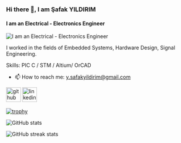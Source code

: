 ### Hi there 👋, I am Şafak YILDIRIM
#### I am an Electrical - Electronics Engineer
![I am an Electrical - Electronics Engineer](https://rare-gallery.com/uploads/posts/4520700-syego-minigirl-circuitry-chips-school-uniform-computer-black-pantyhose-skirt-white-background.png)

I worked in the fields of Embedded Systems, Hardware Design, Signal Engineering.

Skills: PIC C / STM / Altium/ OrCAD 

- 📫 How to reach me: y.safakyildirim@gmail.com 


[<img src='https://cdn.jsdelivr.net/npm/simple-icons@3.0.1/icons/github.svg' alt='github' height='40'>](https://github.com/Safakyildirim)  [<img src='https://cdn.jsdelivr.net/npm/simple-icons@3.0.1/icons/linkedin.svg' alt='linkedin' height='40'>](https://www.linkedin.com/in/safak-yildirim/)  

[![trophy](https://github-profile-trophy.vercel.app/?username=Safakyildirim)](https://github.com/ryo-ma/github-profile-trophy)

![GitHub stats](https://github-readme-stats.vercel.app/api?username=Safakyildirim&show_icons=true)  

![GitHub streak stats](https://streak-stats.demolab.com/?user=Safakyildirim)  

